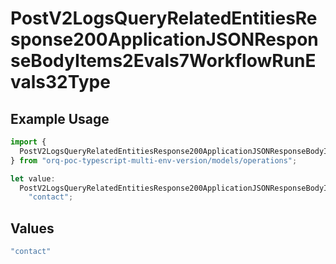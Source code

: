 # PostV2LogsQueryRelatedEntitiesResponse200ApplicationJSONResponseBodyItems2Evals7WorkflowRunEvals32Type

## Example Usage

```typescript
import {
  PostV2LogsQueryRelatedEntitiesResponse200ApplicationJSONResponseBodyItems2Evals7WorkflowRunEvals32Type,
} from "orq-poc-typescript-multi-env-version/models/operations";

let value:
  PostV2LogsQueryRelatedEntitiesResponse200ApplicationJSONResponseBodyItems2Evals7WorkflowRunEvals32Type =
    "contact";
```

## Values

```typescript
"contact"
```